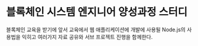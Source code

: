 # 블록체인 시스템 엔지니어 양성과정 스터디
블록체인 교육을 받기에 앞서 교육에서 웹 애플리케이션에 개발에 사용될 Node.js의 사용법을 익히고 여러가지 자료 공유와 서브 프로젝트 진행을 함께한다.
